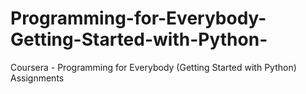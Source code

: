 # Programming-for-Everybody-Getting-Started-with-Python-
Coursera - Programming for Everybody (Getting Started with Python) Assignments
